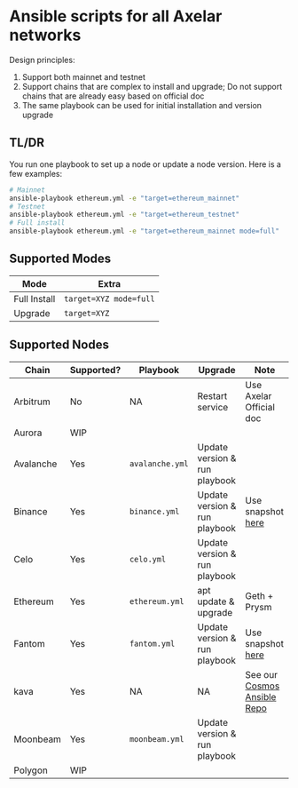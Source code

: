 # Ansible scripts for all Axelar networks

Design principles:

1. Support both mainnet and testnet
1. Support chains that are complex to install and upgrade; Do not support chains that are already easy based on official doc
1. The same playbook can be used for initial installation and version upgrade

## TL/DR

You run one playbook to set up a node or update a node version. Here is a few examples:

```bash
# Mainnet
ansible-playbook ethereum.yml -e "target=ethereum_mainnet"
# Testnet
ansible-playbook ethereum.yml -e "target=ethereum_testnet"
# Full install
ansible-playbook ethereum.yml -e "target=ethereum_mainnet mode=full"
```

## Supported Modes

| Mode         | Extra                  |
| ------------ | ---------------------- |
| Full Install | `target=XYZ mode=full` |
| Upgrade      | `target=XYZ`           |

## Supported Nodes

| Chain     | Supported? | Playbook        | Upgrade                       | Note                                                                         |
| --------- | ---------- | --------------- | ----------------------------- | ---------------------------------------------------------------------------- |
| Arbitrum  | No         | NA              | Restart service               | Use Axelar Official doc                                                      |
| Aurora    | WIP        |                 |                               |                                                                              |
| Avalanche | Yes        | `avalanche.yml` | Update version & run playbook |                                                                              |
| Binance   | Yes        | `binance.yml`   | Update version & run playbook | Use snapshot [here](https://github.com/BNB48Club/bsc-snapshots)              |
| Celo      | Yes        | `celo.yml`      | Update version & run playbook |                                                                              |
| Ethereum  | Yes        | `ethereum.yml`  | apt update & upgrade          | Geth + Prysm                                                                 |
| Fantom    | Yes        | `fantom.yml`    | Update version & run playbook | Use snapshot [here](https://docs.fantom.foundation/node/snapshot-download)   |
| kava      | Yes        | NA              | NA                            | See our [Cosmos Ansible Repo](https://github.com/polkachu/cosmos-validators) |
| Moonbeam  | Yes        | `moonbeam.yml`  | Update version & run playbook |                                                                              |
| Polygon   | WIP        |                 |                               |                                                                              |
